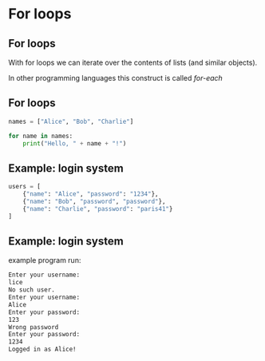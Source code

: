 # For loops

## For loops

With for loops we can iterate over the contents of lists (and similar objects).

In other programming languages this construct is called _for-each_

## For loops

```py
names = ["Alice", "Bob", "Charlie"]

for name in names:
    print("Hello, " + name + "!")
```

## Example: login system

```py
users = [
    {"name": "Alice", "password": "1234"},
    {"name": "Bob", "password", "password"},
    {"name": "Charlie", "password": "paris41"}
]
```

## Example: login system

example program run:

```txt
Enter your username:
lice
No such user.
Enter your username:
Alice
Enter your password:
123
Wrong password
Enter your password:
1234
Logged in as Alice!
```
